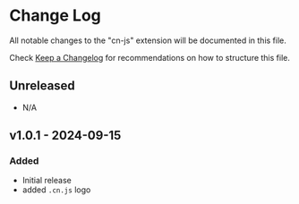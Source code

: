 # Change Log

All notable changes to the "cn-js" extension will be documented in this file.

Check [Keep a Changelog](http://keepachangelog.com/) for recommendations on how to structure this file.

## Unreleased

- N/A

## v1.0.1 - 2024-09-15

### Added

- Initial release
- added `.cn.js` logo
